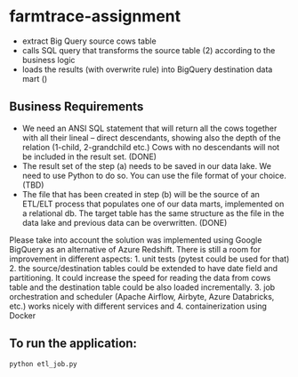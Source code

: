 # farmtrace-assignment
* extract Big Query source cows table 
* calls SQL query that transforms the source table (2) according to the business logic 
* loads the results (with overwrite rule) into BigQuery destination data mart ()

## Business Requirements

* We need an ANSI SQL statement that will return all the cows together with all their lineal – direct
descendants, showing also the depth of the relation (1-child, 2-grandchild etc.) Cows with no
descendants will not be included in the result set. (DONE)
* The result set of the step (a) needs to be saved in our data lake. We need to use Python to do so.
You can use the file format of your choice. (TBD)
* The file that has been created in step (b) will be the source of an ETL/ELT process that populates
one of our data marts, implemented on a relational db. The target table has the same structure as
the file in the data lake and previous data can be overwritten. (DONE)

Please take into account the solution was implemented using Google BigQuery as an alternative of Azure Redshift.
There is still a room for improvement in different aspects: 1. unit tests (pytest could be used for that) 2. the source/destination tables could be extended to have date field and partitioning. It could increase the speed for reading the data from cows table and the destination table could be also loaded incrementally. 3. job orchestration and scheduler (Apache Airflow, Airbyte, Azure Databricks, etc.)
works nicely with different services and 4. containerization using Docker

## To run the application:

```bash
python etl_job.py
```
